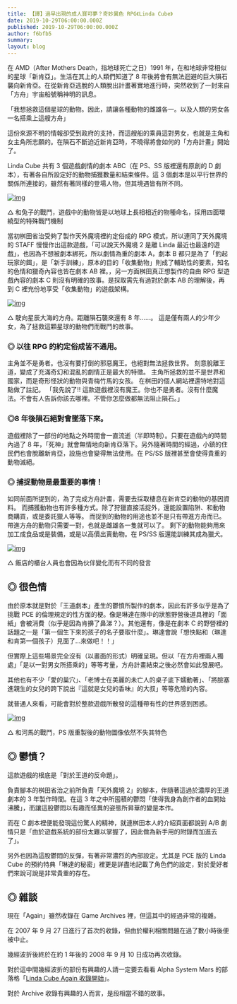 ```yaml
---
title: 【譯】過早出現的成人寶可夢？奇妙異色 RPG《Linda Cube》
date: 2019-10-29T06:00:00.000Z
published: 2019-10-29T06:00:00.000Z
author: f6bfb5
summary:
layout: blog
---
```


在 AMD（After Mothers Death，指地球死亡之日）1991 年，在和地球非常相似的星球「新肯亞」。生活在其上的人類們知道了 8 年後將會有無法迴避的巨大隕石襲向新肯亞。在從新肯亞逃脫的人類脫出計畫著實地進行時，突然收到了一封來自「方舟」宇宙船號稱神明的訊息。

「我想拯救這個星球的動物。因此，請讓各種動物的雌雄各一。以及人類的男女各一名搭乘上這艘方舟」

這份來源不明的情報卻受到政府的支持，而這艘船的乘員這對男女，也就是主角和女主角所志願的。在隕石不斷迫近新肯亞時，不曉得將會如何的「方舟計畫」開始了。

Linda Cube 共有 3 個遊戲劇情的劇本 ABC（在 PS、SS 版裡還有原創的 D 劇本），有著各自所設定好的動物捕獲數量和結束條件。這 3 個劇本是以平行世界的關係所連接的，雖然有著同樣的登場人物，但其境遇皆有所不同。

[![img](https://i.imgur.com/o3TCizR.png)](https://i.imgur.com/o3TCizR.png)

△ 和兔子的戰鬥，遊戲中的動物皆是以地球上長相相近的物種命名，採用四面環繞型的特殊戰鬥機制

當初桝田省治受夠了製作天外魔境裡約定俗成的 RPG 模式，所以連同了天外魔境的 STAFF 慢慢作出這款遊戲，「可以說天外魔境 2 是離 Linda 最近也最遠的遊戲」，也因為不想被劇本綁死，所以劇情為重的劇本 A，劇本 B 都只是為了「釣起玩家的餌」，是「新手訓練」，原本的目的「收集動物」則成了輔助性的要素，知名的色情和獵奇內容也皆在劇本 AB 裡。，另一方面桝田真正想製作的自由 RPG 型遊戲內容的劇本 C 則沒有明確的故事。是採取需先有過對於劇本 AB 的理解後，再到 C 裡充份地享受「收集動物」的遊戲架構。

[![img](https://i.imgur.com/ApgFAfO.jpg)](https://i.imgur.com/ApgFAfO.jpg)

△ 駛向星辰大海的方舟。距離隕石襲來還有 8 年……。
這是僅有兩人的少年少女，為了拯救這顆星球的動物們而戰鬥的故事。

### ◎ 以往 RPG 的約定俗成皆不通用。

主角並不是勇者。也沒有要打倒的邪惡魔王。也絕對無法拯救世界。
刻意脫離王道，變成了充滿奇幻和混亂的劇情正是最大的特徵。
主角所拯救的並不是世界和國家，而是奇形怪狀的動物與青梅竹馬的女孩。
在桝田的個人網站裡還特地對這點做了註記。
「我先說了!! 這款遊戲裡沒有魔王。你也不是勇者。沒有什麼魔法。不會有人告訴你該去哪裡。不管你怎麼做都無法阻止隕石。」

### ◎8 年後隕石絕對會墜落下來。

遊戲裡除了一部份的地點之外時間會一直流逝（半即時制）。只要在遊戲內的時間內過了 8 年，「死神」就會無情地向新肯亞落下。另外隨著時間的經過，小鎮的住民們也會脫離新肯亞，設施也會變得無法使用。在 PS/SS 版裡甚至會使得貴重的動物滅絕。

### ◎ 捕捉動物是最重要的事情！

如同前面所提到的，為了完成方舟計畫，需要去採取棲息在新肯亞的動物的基因資料。
而捕獲動物也有許多種方式。除了狩獵直接活捉外，還能設置陷阱、和動物商購買，或是委託獵人等等。
而捉到的動物的用途也並不是只有帶進方舟而已。帶進方舟的動物只需要一對，也就是雌雄各一隻就可以了。
剩下的動物能夠用來加工成食品或是裝備，或是以高價出賣動物。在 PS/SS 版還能訓練其成為獵犬。

[![img](https://i.imgur.com/oSD112X.jpg)](https://i.imgur.com/oSD112X.jpg)

△ 飯店的櫃台人員也會因為伙伴變化而有不同的發言

## ◎ 很色情

由於原本就是對於「王道劇本」產生的鬱憤所製作的劇本，因此有許多似乎是為了挑戰 PCE 的倫理規定的性方面的梗。像是琳達在隊中的狀態野營後道具裡的「面紙」會被消費（似乎是因為肯擤了鼻涕？）。其他還有，像是在劇本 C 的野營裡的話題之一是「第一個生下來的孩子的名子要取什麼」。琳達會說「想快點和（琳達和肯第一個孩子）見面了…來做吧！！」

但實際上這些場景完全沒有（以畫面的形式）明確呈現。但以「在方舟裡兩人獨處」「是以一對男女所搭乘的」等等考量，方舟計畫結束之後必然會如此發展吧。

其他也有不少「愛的巢穴」、「老博士在美麗的未亡人的桌子底下蠕動著」、「將臉塞進親生的女兒的跨下說出『這就是女兒的香味』的大叔」等等危險的內容。

就普通人來看，可能會對於整款遊戲所散發的這種帶有性的世界感到困惑。

[![img](https://i.imgur.com/WpYoQAk.png)](https://i.imgur.com/WpYoQAk.png)

△ 和河馬的戰鬥，PS 版重製後的動物圖像依然不失其特色

## ◎ 鬱憤？

這款遊戲的根底是「對於王道的反命題」。

負責腳本的桝田省治之前所負責「天外魔境 2」的腳本，伴隨著這過於濃厚的王道劇本的 3 年製作時間。在這 3 年之中所囤積的鬱悶「使得我身為創作者的血開始沸騰」，而讓這股鬱悶以有趣而怪異的姿態所昇華的變是本作。

而在 C 劇本裡便能發現這份驚人的精神，就連桝田本人的介紹頁面都說到 A/B 劇情只是「由於遊戲系統的部份太難以掌握了，因此做為新手用的附錄而加進去了」。

另外也因為這股鬱悶的反彈，有著非常濃烈的內部設定。尤其是 PCE 版的 Linda Cube 的預約特典「琳達的秘密」裡更是詳盡地記載了角色們的設定，對於愛好者們來說可說是非常貴重的存在。

## ◎ 雜談

現在「Again」雖然收錄在 Game Archives 裡，但這其中的經過非常的複雜。

在 2007 年 9 月 27 日進行了首次的收錄，但由於權利相關問題在過了數小時後便被中止。

幾經波折後終於在約 1 年後的 2008 年 9 月 10 日成功再次收錄。

對於這中間幾經波折的部份有興趣的人請一定要去看看 Alpha System Mars 的部落格「[Linda Cube Again 收錄開始](http://www.alfasystem.net/a_m/diary.cgi?date=20080911)」。

對於 Archive 收錄有興趣的人而言，是段相當不錯的故事。
